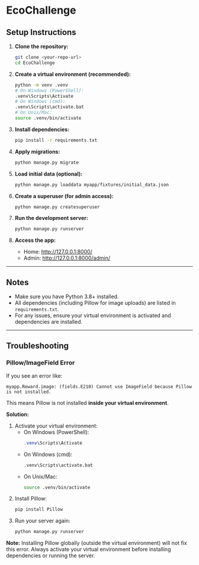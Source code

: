 # EcoChallenge

## Setup Instructions

1. **Clone the repository:**
   ```sh
   git clone <your-repo-url>
   cd EcoChallenge
   ```

2. **Create a virtual environment (recommended):**
   ```sh
   python -m venv .venv
   # On Windows (PowerShell):
   .venv\Scripts\Activate
   # On Windows (cmd):
   .venv\Scripts\activate.bat
   # On Unix/Mac:
   source .venv/bin/activate
   ```

3. **Install dependencies:**
   ```sh
   pip install -r requirements.txt
   ```

4. **Apply migrations:**
   ```sh
   python manage.py migrate
   ```

5. **Load initial data (optional):**
   ```sh
   python manage.py loaddata myapp/fixtures/initial_data.json
   ```

6. **Create a superuser (for admin access):**
   ```sh
   python manage.py createsuperuser
   ```

7. **Run the development server:**
   ```sh
   python manage.py runserver
   ```

8. **Access the app:**
   - Home: http://127.0.0.1:8000/
   - Admin: http://127.0.0.1:8000/admin/

---

## Notes
- Make sure you have Python 3.8+ installed.
- All dependencies (including Pillow for image uploads) are listed in `requirements.txt`.
- For any issues, ensure your virtual environment is activated and dependencies are installed.

---

## Troubleshooting

### Pillow/ImageField Error
If you see an error like:
```
myapp.Reward.image: (fields.E210) Cannot use ImageField because Pillow is not installed.
```
This means Pillow is not installed **inside your virtual environment**.

**Solution:**
1. Activate your virtual environment:
   - On Windows (PowerShell):
     ```powershell
     .venv\Scripts\Activate
     ```
   - On Windows (cmd):
     ```cmd
     .venv\Scripts\activate.bat
     ```
   - On Unix/Mac:
     ```sh
     source .venv/bin/activate
     ```
2. Install Pillow:
   ```sh
   pip install Pillow
   ```
3. Run your server again:
   ```sh
   python manage.py runserver
   ```

**Note:** Installing Pillow globally (outside the virtual environment) will not fix this error. Always activate your virtual environment before installing dependencies or running the server. 